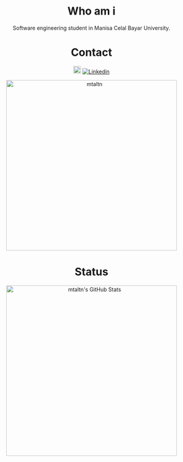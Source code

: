 <div align="center">
<h1>Who am i</h1>
 
Software engineering student in Manisa Celal Bayar University.



<h1>Contact</h1>


<a href="https://www.linkedin.com/in/mtaltn/"><img title="Linkedin" src="https://i.hizliresim.com/4dhsc2e.png" width=20></a>
<a href="mailto:mehmettekinaltun@gmail.com"><img title="Linkedin" src="https://img.shields.io/badge/-mehmettekinaltun@gmail.com-c14438?style=flat-square&logo=Gmail&logoColor=white&link=mailto:mehmettekinaltun@gmail.com"></a>

 <p align="center">
 <a href="https://github.com/mtaltn"><img title="mtaltn" src="https://github-readme-stats.vercel.app/api/top-langs/?username=mtaltn&layout=compact&theme=dark" width=450></a><br>
</p>

<h1>Status</h1>
 <p align="center">
  <img src="https://github-readme-stats.vercel.app/api?username=mtaltn&&show_icons=true&theme=dark&line_height=27&v=5" width=450 alt="mtaltn's GitHub Stats" /><br>
 </p>
